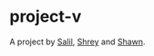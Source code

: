 # project-v
A project by [Salil](https://twitter.com/__salil_naik__), [Shrey](https://twitter.com/ShreyKeny) and [Shawn](https://twitter.com/Incept_shawn). 